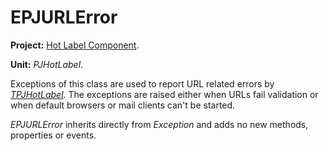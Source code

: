 # EPJURLError #

**Project:** [Hot Label Component](../API.md).

**Unit:** _PJHotLabel_.

Exceptions of this class are used to report URL related errors by _[TPJHotLabel](../API/TPJHotLabel.md)_. The exceptions are raised either when URLs fail validation or when default browsers or mail clients can't be started.

_EPJURLError_ inherits directly from _Exception_ and adds no new methods, properties or events.